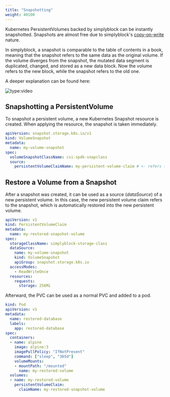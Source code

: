 ```yaml
---
title: "Snapshotting"
weight: 40100
---
```


Kubernetes PersistentVolumes backed by simplyblock can be instantly snapshotted. Snapshots are almost free due to
simplyblock's [copy-on-write](../../important-notes/terminology.md#cow-copy-on-write) nature.

In simplyblock, a snapshot is comparable to the table of contents in a book, meaning that the snapshot refers to the same
data as the original volume. If the volume diverges from the snapshot, the mutated data segment is duplicated, changed,
and stored as a new data block. Now the volume refers to the new block, while the snapshot refers to the old one.

A deeper explanation can be found here:

![type:video](https://www.youtube.com/embed/wMy1r8RVTz8?si=kNpI8FJuiifS6Pwt)

<div class="video-wrapper" data-service="youtube" data-id="wMy1r8RVTz8"></div>

## Snapshotting a PersistentVolume

To snapshot a persistent volume, a new Kubernetes Snapshot resource is created. When applying the resource, the
snapshot is taken immediately.

```yaml title="Creating a Snapshot resource"
apiVersion: snapshot.storage.k8s.io/v1
kind: VolumeSnapshot
metadata:
  name: my-volume-snapshot
spec:
  volumeSnapshotClassName: csi-spdk-snapclass
  source:
    persistentVolumeClaimName: my-persistent-volume-claim # <- refers to the PVC to snapshot
```

## Restore a Volume from a Snapshot

After a snapshot was created, it can be used as a source (_dataSource_) of a new persistent volume. In this case, the
new persistent volume claim refers to the snapshot, which is automatically restored into the new persistent volume.

```yaml title="Restoring a snapshot"
apiVersion: v1
kind: PersistentVolumeClaim
metadata:
  name: my-restored-snapshot-volume
spec:
  storageClassName: simplyblock-storage-class
  dataSource:
    name: my-volume-snapshot
    kind: VolumeSnapshot
    apiGroup: snapshot.storage.k8s.io
  accessModes:
    - ReadWriteOnce
  resources:
    requests:
      storage: 256Mi
```

Afterward, the PVC can be used as a normal PVC and added to a pod.

```yaml title="Using the restored PersistentVolumeClaim"
kind: Pod
apiVersion: v1
metadata:
  name: restored-database
  labels:
    app: restored-database
spec:
  containers:
  - name: alpine
    image: alpine:3
    imagePullPolicy: "IfNotPresent"
    command: ["sleep", "365d"]
    volumeMounts:
    - mountPath: "/mounted"
      name: my-restored-volume
  volumes:
  - name: my-restored-volume
    persistentVolumeClaim:
      claimName: my-restored-snapshot-volume
```
